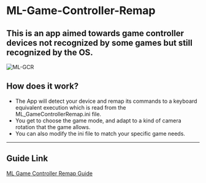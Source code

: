 # ML-Game-Controller-Remap
## This is an app aimed towards game controller devices not recognized by some games but still recognized by the OS.
![ML-GCR](https://github.com/user-attachments/assets/238a2c2e-d272-4265-84c6-132c30c16d14)
## How does it work?
- The App will detect your device and remap its commands to a keyboard equivalent execution which is read from the ML_GameControllerRemap.ini file.
- You get to choose the game mode, and adapt to a kind of camera rotation that the game allows.
- You can also modify the ini file to match your specific game needs.
------------------------------------------
## Guide Link
[ML Game Controller Remap Guide]([https://www.example.com](https://mean-littles-app.gitbook.io/mean-littles-app-docs))
